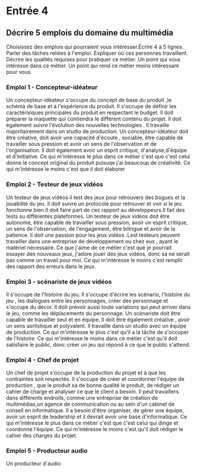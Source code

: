 # Entrée 4
## Décrire 5 emplois du domaine du multimédia
Choisissez des emplois qui pourraient vous intéresser.Écrire 4 à 5 lignes. Parler des tâches reliées à l'emploi. Expliquer où ces personnes travaillent. Décrire les qualités requises pour pratiquer ce métier. Un point qui vous intéresse dans ce métier. Un point qui rend ce métier moins intéressant pour vous. 

### Emploi 1 - Concepteur-idéateur
Un concepteur-idéateur s'occupe du concept de base du produit ,le schéma de base et à l'expérience du produit. Il s'occupe de définir les caractérisiques principales du produit en respectant le budget. Il doit préparer la maquette qui contiendra le différent contenu du projet. Il doit également suivre l'évolution des nouvelles technologies . Il travaille majoritairement dans un studio de production. Un concepteur-idéateur doit être créative, doit avoir une capacité d'écoute , sociable, être capable de travailler sous pression et avoir un sens de l'observation et de l'organisation. Il doit également avoir un esprit critique, d'analyse,d'équipe et d'initiative. Ce qui m'intéresse le plus dans ce métier c'est que c'est celui donne le concept original du produit puisuqe j'ai beaucoup de créativité. Ce qui m'intéresse le moins c'est que il doit élaborer 

### Emploi 2 - Testeur de jeux vidéos
Un testeur de jeux vidéos il test des jeux pour retrouvers des bogues et la jouabilité du jeu. Il doit suivre un protocole pour retrouver et voir si le jeu fonctionne bien.Il doit faire part de ces rapport au développeurs.Il fait des tests su différentes plateformes. Un testeur de jeux vidéos doit être autonome, être capable de travailler sous pression, avoir un esprit critique, un sens de l'observation, de l'engagement, être bilingue et avoir de la patience. Il doit une passion pour les jeux vidéos .Lest testeurs peuvent travailler dans une entreprise de développement  ou chez eux , ayant le matériel nécessaire. Ce que j'aime de ce métier c'est que je pourrait essayer des nouveaux jeux, j'adore jouer des jeux vidéos, donc sa ne serait pas comme un travail pour moi. Ce qui m'intéresse le moins c'est remplir des rapport des erreurs dans le jeux.

### Emploi 3 - scénariste de jeux vidéos
Il s'occupe de l'histoire du jeu. Il s'occupe d'écrire les scénario, l'histoire du jeu , les dialogues entre les personnages, créer des personnage et s'occupe du décor. Il doit prévoir aussi toute variations qui peut arriver dans le jeu, comme les déplacements du personnage. Un scénariste doit être capable de travailler seul et en équipe. Il doit être également créative , avoir un sens asrtistique et polyvalent. Il travaille dans un studio avec  un équipe de production. Ce qui m'intéresse le plus c'est qu'il a la tâche de s'occuper de l'histoire. Ce qui m'intéresse le moins dans ce métier c'est qu'il doit satisfaire le public, donc créer un jeu qui répond à ce que le public s'attend.

### Emploi 4 - Chef de projet
Un  chef de projet s'occupe de la production  du projet et à que les contraintes soit respectés. Il s'occupe de créer et coordonner l'équipe de production , que le produit sa de bonne qualité le produit, de rédiger un cahier de charge  et analyser ce que le client a besoin. Il peut travaillers dans différents endroits, comme une entreprise de création de multimédias,un agence de communication ou au sein d'un cabinet de conseil en informatique. Il a besoin d'être organiser, de gérer une équipe, avoir un esprit de leadership et il devrait avoir une base d'informatique. Ce qui m'intéresse le plus dans ce métier c'est que c'est celui qui dirige et coordonne l'équipe. Ce qui m'intéresse le moins c'est qu'il doit rédiger le cahier des charges du projet.

### Emploi 5 - Producteur audio
Un producteur d'audio 


